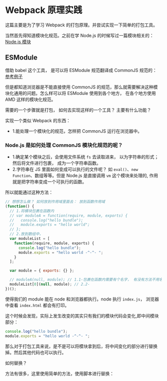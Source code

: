 # Webpack 原理实践

这篇主要是为了学习 Webpack 的打包原理。并尝试实现一下简单的打包工具。

当然首先得知道模块化规范。之前在学 Node.js 的时候写过一篇模块相关的：[Node.js 模块](https://github.com/AlvinMi/yuhui.dev/issues/51)

## ESModule

借助 babel 这个工具， 是可以将 ESModule 规范翻译成 CommonJS 规范的： [参考例子](https://babeljs.io/repl#?browsers=&build=&builtIns=false&spec=false&loose=false&code_lz=JYWwDg9gTgLgBAcgHQHoQQCYFcA2BTAQQQChi8APSWODPAMwENd4A7PAdzgBEGY8AKAJQBuIA&debug=false&forceAllTransforms=false&shippedProposals=false&circleciRepo=&evaluate=false&fileSize=false&timeTravel=false&sourceType=module&lineWrap=true&presets=es2015%2Creact%2Cstage-2&prettier=false&targets=&version=7.9.0&externalPlugins=)

但是都知道浏览器是不能直接使用 CommonJS 的规范，那么就需要解决这种模块化通用的问题。怎么样可以将 ESModule 使用到各个地方， 在各个地方使用 AMD 这样的模块化规范。

需要的一个步骤就是打包， 如何去实现这样的一个工具？ 主要有什么功能？

实现一个类似 Webpack 的东西：

- 1.能处理一个模块化的规范，怎样把 CommonJS 运行在浏览器中。

### Node.js 是如何处理 CommonJS 模块化规范的呢？

- 1.确定某个模块之后，会使用文件系统 `fs` 去读取进来， 以为字符串的形式； 然后将文件进行包裹， 成为一个字符串函数。
- 2.字符串在 JS 里面如何变成可以执行的文件呢？ 如 `eval()`、`new Function`、数组等等。但是 Node.js 是直接调用 `vm` 这个模块来处理的, 作用就是把字符串变成一个可执行的函数。

所以就能通过这种方法：

```js
// 想想怎么做？ 如何放到作用域里面去： 放到函数作用域
(function() {
  // 1.将模块包裹在函数内
  // var moduleA = function(require, module, exports) {
  //   console.log("hello bundle");
  //   module.exports = "hello world";
  // };
  // 2.放到数组中，
  var moduleList = [
    function(require, module, exports) {
      console.log("hello bundle");
      module.exports = "hello world -^-^- ";
    }
  ];

  var module = { exports: {} };

  // moduleA(null, module); // 1.1-包裹在函数内需要有个名字， 有没有方法不用名字
  moduleList[0](null, module); // 2.2-
})();
```

使得我们的 module 能在 node 和浏览器都执行。node 执行 `index.js`， 浏览器中查看 `index.html` 都会有打印。

这个时候会发现，实际上发生改变的其实只有我们的模块代码会变化,即中间模块部分：

```js
console.log("hello bundle");
module.exports = "hello world -^-^- ";
```

那么对于打包工具来说，是不是可以将模块拿到后，将中间变化的部分进行替换掉。然后其他代码也可以执行。

如何替换？

方法有很多，这里使用简单的方法，使用脚本进行替换：

```js
```
